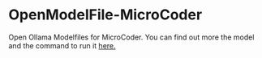 # OpenModelFile-MicroCoder
Open Ollama Modelfiles for MicroCoder. You can find out more the model and the command to run it [here.](https://ollama.com/sparksammy/microcoder)
